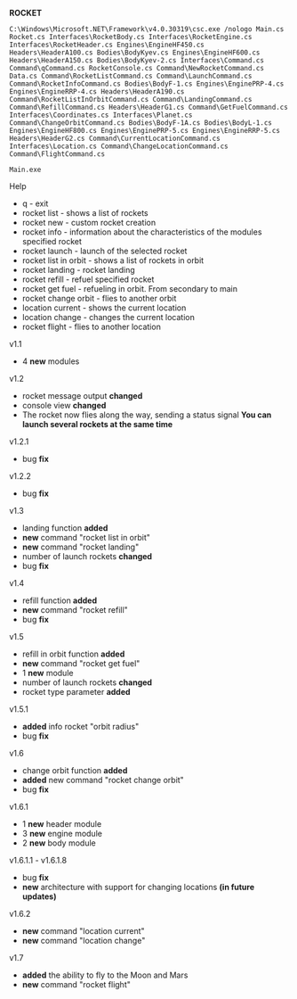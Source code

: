 **ROCKET**

```C:\Windows\Microsoft.NET\Framework\v4.0.30319\csc.exe /nologo Main.cs Rocket.cs Interfaces\RocketBody.cs Interfaces\RocketEngine.cs Interfaces\RocketHeader.cs Engines\EngineHF450.cs Headers\HeaderA100.cs Bodies\BodyKyev.cs Engines\EngineHF600.cs Headers\HeaderA150.cs Bodies\BodyKyev-2.cs Interfaces\Command.cs Command\qCommand.cs RocketConsole.cs Command\NewRocketCommand.cs Data.cs Command\RocketListCommand.cs Command\LaunchCommand.cs Command\RocketInfoCommand.cs Bodies\BodyF-1.cs Engines\EnginePRP-4.cs Engines\EngineRRP-4.cs Headers\HeaderA190.cs Command\RocketListInOrbitCommand.cs Command\LandingCommand.cs Command\RefillCommand.cs Headers\HeaderG1.cs Command\GetFuelCommand.cs Interfaces\Сoordinates.cs Interfaces\Planet.cs Command\ChangeOrbitCommand.cs Bodies\BodyF-1A.cs Bodies\BodyL-1.cs Engines\EngineHF800.cs Engines\EnginePRP-5.cs Engines\EngineRRP-5.cs Headers\HeaderG2.cs Command\CurrentLocationCommand.cs Interfaces\Location.cs Command\ChangeLocationCommand.cs Command\FlightCommand.cs```

```Main.exe```

Help

- q - exit
- rocket list - shows a list of rockets
- rocket new - custom rocket creation
- rocket info - information about the characteristics of the modules specified rocket
- rocket launch - launch of the selected rocket
- rocket list in orbit - shows a list of rockets in orbit
- rocket landing - rocket landing
- rocket refill - refuel specified rocket
- rocket get fuel - refueling in orbit. From secondary to main
- rocket change orbit - flies to another orbit
- location current - shows the current location
- location change - changes the current location
- rocket flight - flies to another location

v1.1

- 4 **new** modules

v1.2

- rocket message output **changed**
- console view **changed**
- The rocket now flies along the way, sending a status signal **You can launch several rockets at the same time**

v1.2.1

- bug **fix**

v1.2.2

- bug **fix**

v1.3

- landing function **added**
- **new** command "rocket list in orbit"
- **new** command "rocket landing"
- number of launch rockets **changed**
- bug **fix**

v1.4

- refill function **added**
- **new** command "rocket refill"
- bug **fix**

v1.5

- refill in orbit function **added**
- **new** command "rocket get fuel"
- 1 **new** module
- number of launch rockets **changed**
- rocket type parameter **added**

v1.5.1

- **added** info rocket "orbit radius"
- bug **fix**

v1.6

- change orbit function **added**
- **added** new command "rocket change orbit"
- bug **fix**

v1.6.1

- 1 **new** header module
- 3 **new** engine module
- 2 **new** body module

v1.6.1.1 - v1.6.1.8

- bug **fix**
- **new** architecture with support for changing locations **(in future updates)**

v1.6.2

- **new** command "location current"
- **new** command "location change"

v1.7

- **added** the ability to fly to the Moon and Mars
- **new** command "rocket flight"